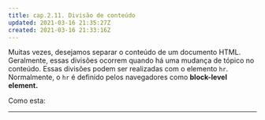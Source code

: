 ```yaml
---
title: cap.2.11. Divisão de conteúdo
updated: 2021-03-16 21:35:27Z
created: 2021-03-16 21:33:16Z
---
```


Muitas vezes, desejamos separar o conteúdo de um documento HTML. Geralmente, essas divisões ocorrem quando há uma mudança de tópico no conteúdo. Essas divisões podem ser realizadas com o elemento `hr`. Normalmente, o `hr` é definido pelos navegadores como **block-level element.**

Como esta: 

* * *
